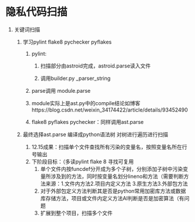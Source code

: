 # 隐私代码扫描

1. 关键词扫描

   1. 学习pylint flake8 pychecker pyflakes

      1. pylint:

         1. 扫描部分由astroid完成，astroid.parse读入文件

         2. 调用builder.py _parser_string 
      2. parse调用 module.parse
      3. module实际上是ast.py中的compile结论如博客https://blog.csdn.net/weixin_34174422/article/details/93452490
      4. flake8 pyflakes pychecker：同样调用ast.parse
   2. 最终选择ast.parse 编译成python语法树 对树进行遍历进行扫描
      1. 12.15成果：扫描单个文件查找所有污染的变量名，按照变量名所在行号输出
      2. 下阶段目标：（多读pylint flake 8 寻找可复用
         1. 单个文件内按funcdef分开成为多个子树，分别添加子树中污染变量所涉及到的方法，同时按变量名划分lineno和方法（需要判断方法来源：1.文件内方法2.项目内定义方法 3.原生方法3.外部包方法
         2. 对于外部包定义方法判断其是否是python常用加密库方法或数据库存储方法，项目或文件内定义方法AI判断是否是加密算法（有问题
         3. 扩展到整个项目，扫描多个文件

   